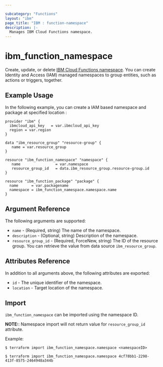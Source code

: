 ```yaml
---

subcategory: "Functions"
layout: "ibm"
page_title: "IBM : function-namespace"
description: |-
  Manages IBM Cloud Functions namespace.
---
```


# ibm\_function_namespace

Create, update, or delete [IBM Cloud Functions namespace](https://cloud.ibm.com/docs/openwhisk?topic=openwhisk-namespaces). You can create Identity and Access (IAM) managed namespaces to group entities, such as actions or triggers, together.

## Example Usage

In the following example, you can create a IAM based namespace and package at specified location :

```hcl
provider "ibm" {
  ibmcloud_api_key   = var.ibmcloud_api_key
  region = var.region
}

data "ibm_resource_group" "resource-group" {
   name = var.resource_group
}

resource "ibm_function_namespace" "namespace" {
   name                = var.namespace
   resource_group_id   = data.ibm_resource_group.resource-group.id
}

resource "ibm_function_package" "package" {
  name      = var.packagename
  namespace = ibm_function_namespace.namespace.name
}
```

## Argument Reference

The following arguments are supported:

* `name` - (Required, string) The name of the namespace.
* `description` - (Optional, string) Description of the namespace.
* `resource_group_id` - (Required, ForceNew, string) The ID of the resource group.  You can retrieve the value from data source `ibm_resource_group`.

## Attributes Reference

In addition to all arguments above, the following attributes are exported:

* `id` - The unique identifier of the namespace.
* `location` - Target location of the namespace.

## Import

`ibm_function_namespace` can be imported using the namespace ID.

**NOTE:**: Namespace import will not return value for `resource_group_id` attribute.

Example:

```
$ terraform import ibm_function_namespace.namespace <namespaceID>

$ terraform import ibm_function_namespace.namespace 4cf78bb1-2298-413f-8575-2464948a344b

```

